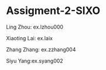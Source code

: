 # Assigment-2-SIXO

Ling Zhou: ex.lzhou000

Xiaoting Lai: ex.laix

Zhang Zhang: ex.zzhang004

Siyu Yang:ex.syang002
